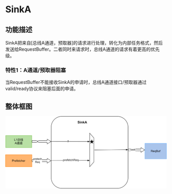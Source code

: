 # SinkA

## 功能描述
SinkA把来自[总线A通道，预取器]的请求进行处理，转化为内部任务格式，然后发送给RequestBuffer。二者同时来请求时，总线A通道的请求有着更高的优先级。

### 特性1：A通道/预取器阻塞
当RequestBuffer不能接收SinkA的申请时，总线A通道接口/预取器通过valid/ready协议来阻塞后面的申请。

## 整体框图
![SinkA](./figure/SinkA.svg)
